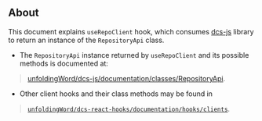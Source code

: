 <!-- title: Repository -->

## About

This document explains `useRepoClient` hook, which consumes [dcs-js](https://github.com/unfoldingWord/dcs-js) library to return an instance of the `RepositoryApi` class.

* The `RepositoryApi` instance returned by `useRepoClient` and its possible methods is documented at:

> [unfoldingWord/dcs-js/documentation/classes/RepositoryApi](https://github.com/unfoldingWord/dcs-js/blob/master/documentation/classes/RepositoryApi.md).

* Other client hooks and their class methods may be found in

> [`unfoldingWord/dcs-react-hooks/documentation/hooks/clients`](/#/Hooks/Clients).
